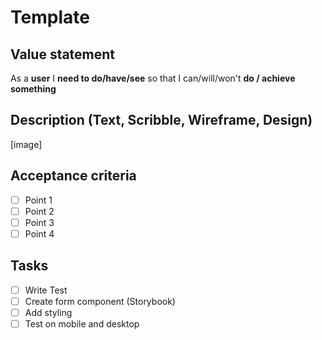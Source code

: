 # Template

## Value statement

As a **user**
I **need to do/have/see**
so that I can/will/won't **do / achieve something**

## Description (Text, Scribble, Wireframe, Design)

[image]

## Acceptance criteria

- [ ] Point 1
- [ ] Point 2
- [ ] Point 3
- [ ] Point 4

## Tasks

- [ ] Write Test
- [ ] Create form component (Storybook)
- [ ] Add styling
- [ ] Test on mobile and desktop
